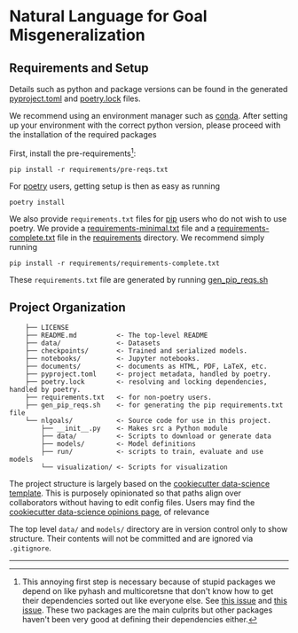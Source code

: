 # Natural Language for Goal Misgeneralization

## Requirements and Setup

Details such as python and package versions can be found in the generated
[pyproject.toml](pyproject.toml) and [poetry.lock](poetry.lock) files.

We recommend using an environment manager such as
[conda](https://docs.conda.io/en/latest/). After setting up your environment
with the correct python version, please proceed with the installation of the
required packages

First, install the pre-requirements[^1]:

```terminal
pip install -r requirements/pre-reqs.txt
```

For [poetry](https://python-poetry.org/) users, getting setup is then as easy as
running

```terminal
poetry install
```

We also provide `requirements.txt` files for
[pip](https://pypi.org/project/pip/) users who do not wish to use poetry. We
provide a [requirements-minimal.txt](requirements/requirements-minimal.txt) file
and a [requirements-complete.txt](requirements/requirements-complete.txt) file
in the [requirements](requirements/) directory. We recommend simply running

```terminal
pip install -r requirements/requirements-complete.txt
```

These `requirements.txt` file are generated by running
[gen_pip_reqs.sh](gen_pip_reqs.sh)

[^1]:
    This annoying first step is necessary because of stupid packages we depend
    on like pyhash and multicoretsne that don't know how to get their
    dependencies sorted out like everyone else. See
    [this issue](https://github.com/DmitryUlyanov/Multicore-TSNE/issues/81#issuecomment-863745998)
    and [this issue](https://github.com/flier/pyfasthash/issues/59). These two
    packages are the main culprits but other packages haven't been very good at
    defining their dependencies either.

## Project Organization

```plaintext
    ├── LICENSE
    ├── README.md          <- The top-level README
    ├── data/              <- Datasets
    ├── checkpoints/       <- Trained and serialized models.
    ├── notebooks/         <- Jupyter notebooks.
    ├── documents/         <- documents as HTML, PDF, LaTeX, etc.
    ├── pyproject.toml     <- project metadata, handled by poetry.
    ├── poetry.lock        <- resolving and locking dependencies, handled by poetry.
    ├── requirements.txt   <- for non-poetry users.
    ├── gen_pip_reqs.sh    <- for generating the pip requirements.txt file
    └── nlgoals/           <- Source code for use in this project.
        ├── __init__.py    <- Makes src a Python module
        ├── data/          <- Scripts to download or generate data
        ├── models/        <- Model definitions
        ├── run/           <- scripts to train, evaluate and use models
        └── visualization/ <- Scripts for visualization
```

The project structure is largely based on the
[cookiecutter data-science template](https://github.com/drivendata/cookiecutter-data-science).
This is purposely opinionated so that paths align over collaborators without
having to edit config files. Users may find the
[cookiecutter data-science opinions page](http://drivendata.github.io/cookiecutter-data-science/#opinions),
of relevance

The top level `data/` and `models/` directory are in version control only to
show structure. Their contents will not be committed and are ignored via
`.gitignore`.

---
